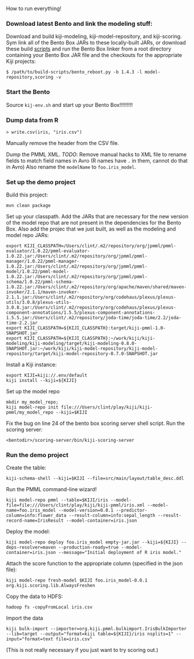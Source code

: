 How to run everything!

### Download latest Bento and link the modeling stuff:

Download and build kiji-modeling, kiji-model-repository, and kiji-scoring.  Sym link all of the
Bento Box JARs to these locally-built JARs, or download these build
[scripts](https://github.com/wibiclint/build-scripts) and run the Bento Box linker from a root
directory containing your Bento Box JAR file and the checkouts for the appropriate Kiji projects:

    $ /path/to/build-scripts/bento_reboot.py -b 1.4.3 -l model-repository,scoring -v


### Start the Bento

Source `kij-env.sh` and start up your Bento Box!!!!!!!!!


### Dump data from R

    > write.csv(iris, "iris.csv")

Manually remove the header from the CSV file.

Dump the PMML XML.  *TODO*: Remove manual hacks to XML file to rename fields to match field names in
Avro (R names have `.` in them, cannot do that in Avro)  Also rename the `modelName` to
`foo.iris_model`.



### Set up the demo project

Build this project:

    mvn clean package

Set up your classpath.  Add the JARs that are necessary for the new version of the model repo that
are not present in the dependencies for the Bento Box.  Also add the projec that we just built, as
well as the modeling and model repo JARs:

    export KIJI_CLASSPATH=/Users/clint/.m2/repository/org/jpmml/pmml-evaluator/1.0.22/pmml-evaluator-1.0.22.jar:/Users/clint/.m2/repository/org/jpmml/pmml-manager/1.0.22/pmml-manager-1.0.22.jar:/Users/clint/.m2/repository/org/jpmml/pmml-model/1.0.22/pmml-model-1.0.22.jar:/Users/clint/.m2/repository/org/jpmml/pmml-schema/1.0.22/pmml-schema-1.0.22.jar:/Users/clint/.m2/repository/org/apache/maven/shared/maven-invoker/2.1.1/maven-invoker-2.1.1.jar:/Users/clint/.m2/repository/org/codehaus/plexus/plexus-utils/3.0.8/plexus-utils-3.0.8.jar:/Users/clint/.m2/repository/org/codehaus/plexus/plexus-component-annotations/1.5.5/plexus-component-annotations-1.5.5.jar:/Users/clint/.m2/repository/joda-time/joda-time/2.2/joda-time-2.2.jar
    export KIJI_CLASSPATH=${KIJI_CLASSPATH}:target/kiji-pmml-1.0-SNAPSHOT.jar
    export KIJI_CLASSPATH=${KIJI_CLASSPATH}:~/work/kiji/kiji-modeling/kiji-modeling/target/kiji-modeling-0.8.0-SNAPSHOT.jar:~/work/kiji/kiji-model-repository/kiji-model-repository/target/kiji-model-repository-0.7.0-SNAPSHOT.jar

Install a Kiji instance:

    export KIJI=kiji://.env/default
    kiji install --kiji=${KIJI}

Set up the model repo

    mkdir my_model_repo;
    kiji model-repo init file:///Users/clint/play/kiji/kiji-pmml/my_model_repo --kiji=$KIJI

Fix the bug on line 24 of the bento box scoring server shell script.  Run the scoring server:

    <bentodir>/scoring-server/bin/kiji-scoring-server

### Run the demo project

Create the table:

    kiji-schema-shell --kiji=$KIJI --file=src/main/layout/table_desc.ddl

Run the PMML command-line wizard!

    kiji model-repo pmml --table=$KIJI/iris --model-file=file:///Users/clint/play/kiji/kiji-pmml/iris.xml --model-name=foo.iris_model --model-version=0.0.1 --predictor-column=info:flower_data --result-column=info:sepal_length --result-record-name=IrisResult --model-container=iris.json

Deploy the model:

    kiji model-repo deploy foo.iris_model empty-jar.jar --kiji=${KIJI} --deps-resolver=maven --production-ready=true --model-container=iris.json --message="Initial deployment of R iris model."

Attach the score function to the appropriate column (specified in the json file):

    kiji model-repo fresh-model $KIJI foo.iris_model-0.0.1 org.kiji.scoring.lib.AlwaysFreshen


Copy the data to HDFS:

    hadoop fs -copyFromLocal iris.csv

Import the data

    kiji bulk-import --importer=org.kiji.pmml.bulkimport.IrisBulkImporter --lib=target --output="format=kiji table=${KIJI}/iris nsplits=1" --input="format=text file=iris.csv"

(This is not really necessary if you just want to try scoring out.)
